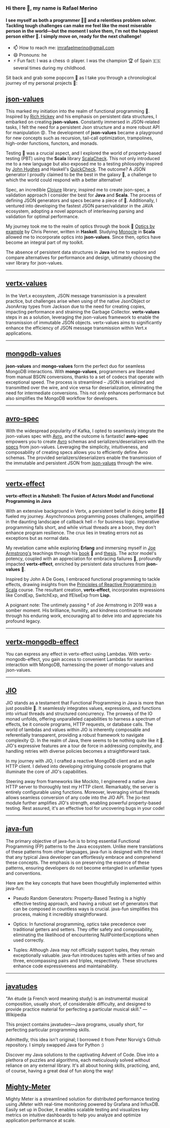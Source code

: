 ### Hi there 👋, my name is Rafael Merino

#### I see myself as both a programmer 👩‍💻 and a relentless problem solver. Tackling tough challenges can make me feel like the most miserable person in the world—but the moment I solve them, I'm not the happiest person either 🤷. I simply move on, ready for the next challenge!

- 📫 How to reach me: imrafaelmerino@gmail.com
- 😄 Pronouns: he
- ⚡ Fun fact: I was a chess ♔ player. I was the champion 🏆 of Spain 🇪🇸 several times during my
  childhood.

Sit back and grab some popcorn 🍿 as I take you through a chronological journey of my personal
projects 💪:

## [json-values](https://github.com/imrafaelmerino/json-values)

This marked my initiation into the realm of functional programming 👏. Inspired by
[Rich Hickey](https://en.wikipedia.org/wiki/Rich_Hickey) and his emphasis on persistent data
structures, I embarked on creating **json-values**. Constantly immersed in JSON-related tasks, I
felt the need for a persistent Json structure and a more robust API for manipulation 😡. The
development of **json-values** became a playground for new concepts such as recursion, tail-call
optimization, trampolines, high-order functions, functors, and monads.

Testing 🧪 was a crucial aspect, and I explored the world of property-based testing (PBT) using the
**Scala** library [ScalaCheck](https://www.scalacheck.org). This not only introduced me to a new
language but also exposed me to a testing philosophy inspired by
[John Hughes](<https://en.wikipedia.org/wiki/John_Hughes_(computer_scientist)>) and Haskell's
[QuickCheck](https://hackage.haskell.org/package/QuickCheck). The outcome? A JSON generator I
proudly claimed to be the best in the galaxy 🌌, a challenge to which the world could respond with a
better alternative!

Spec, an incredible [Clojure](https://clojure.org) library, inspired me to create json-spec, a
validation approach I consider the best for **Java** and **Scala**. The process of defining JSON
generators and specs became a piece of 🍰. Additionally, I ventured into developing the fastest JSON
parser/validator in the JAVA ecosystem, adopting a novel approach of interleaving parsing and
validation for optimal performance.

My journey took me to the realm of optics through the book 📖
[Optics by example](https://leanpub.com/optics-by-example) by Chris Penner, written in **Haskell**.
Studying [Monocle](https://www.optics.dev/Monocle/) in **Scala** allowed me to incorporate optics
into **json-values**. Since then, optics have become an integral part of my toolkit.

The absence of persistent data structures in **Java** led me to explore and compare alternatives for
performance and design, ultimately choosing the vavr library for json-values.

---

## [vertx-values](https://github.com/imrafaelmerino/vertx-values)

In the Vert.x ecosystem, JSON message transmission is a prevalent practice, but challenges arise
when using of the native JsonObject or JsonArray types from Jackson due to the need for creating
copies, impacting performance and straining the Garbage Collector. **vertx-values** steps in as a
solution, leveraging the json-values framework to enable the transmission of immutable JSON objects.
vertx-values aims to significantly enhance the efficiency of JSON message transmission within Vert.x
applications.

---

## [mongodb-values](https://github.com/imrafaelmerino/mongo-values)

**json-values** and **mongo-values** form the perfect duo for seamless MongoDB interactions. With
**mongo-values**, programmers are liberated from manual BSON conversions, thanks to a set of codecs
that operate with exceptional speed. The process is streamlined – JSON is serialized and transmitted
over the wire, and vice versa for deserialization, eliminating the need for intermediate
conversions. This not only enhances performance but also simplifies the MongoDB workflow for
developers.

---

## [avro-spec](https://github.com/imrafaelmerino/avro-spec)

With the widespread popularity of Kafka, I opted to seamlessly integrate the json-values spec with
[Avro](https://avro.apache.org/), and the outcome is fantastic! **avro-spec** empowers you to create
[Avro](https://avro.apache.org/) schemas and serializers/deserializers with the
[specs](https://github.com/imrafaelmerino/json-values#specs) from json-values. Leveraging the
simplicity, intuitiveness, and composability of creating specs allows you to efficiently define Avro
schemas. The provided serializers/deserializers enable the transmission of the immutable and
persistent JSON from [json-values](https://github.com/imrafaelmerino/json-values) through the wire.

---

## [vertx-effect](https://github.com/imrafaelmerino/vertx-effect)

**vertx-effect in a Nutshell: The Fusion of Actors Model and Functional Programming in Java**

With an extensive background in Vertx, a persistent belief in doing better 🤷‍♂️ fueled my journey.
Asynchronous programming poses challenges, amplified in the daunting landscape of callback hell 🔥
for business logic. Imperative programming falls short, and while virtual threads are a boon, they
don't enhance program resilience. The crux lies in treating errors not as exceptions but as normal
data.

My revelation came while exploring **Erlang** and immersing myself in
[Joe Armstrong's](<https://en.wikipedia.org/wiki/Joe_Armstrong_(programmer)>) teachings through his
[book](https://www.amazon.com/-/es/gp/product/B00I9GR4TW/ref=dbs_a_def_rwt_hsch_vapi_tkin_p1_i0) 📖
and [thesis](https://erlang.org/download/armstrong_thesis_2003.pdf). The actor model's potency,
coupled with an appreciation for embracing failures 🤪, profoundly impacted **vertx-effect**,
enriched by persistent data structures from **json-values** 👏.

Inspired by John A De Goes, I embraced functional programming to tackle effects, drawing insights
from the
[Principles of Reactive Programming in Scala](https://www.youtube.com/playlist?list=PLMhMDErmC1TdBMxd3KnRfYiBV2ELvLyxN)
course. The resultant creation, **vertx-effect**, incorporates expressions like CondExp, SwitchExp,
and IfElseExp from **Lisp**.

A poignant note: The untimely passing † of Joe Armstrong in 2019 was a somber moment. His
brilliance, humility, and kindness continue to resonate through his enduring work, encouraging all
to delve into and appreciate his profound legacy.

---

## [vertx-mongodb-effect](https://github.com/imrafaelmerino/vertx-mongodb-effect)

You can express any effect in vertx-effect using Lambdas. With vertx-mongodb-effect, you gain access
to convenient Lambdas for seamless interaction with MongoDB, harnessing the power of mongo-values
and json-values.

---

## [JIO](https://github.com/imrafaelmerino/JIO)

JIO stands as a testament that Functional Programming in Java is more than just possible 🕺. It
seamlessly integrates values, expressions, and functions into virtual threads and structured concurrency. 
The prowess of the IO monad unfolds, offering unparalleled capabilities to harness a spectrum of effects, be it
console programs, HTTP requests, or database calls. The world of lambdas and values within JIO is
inherently composable and referentially transparent, providing a robust framework to navigate
complexity 😌. In the realm of Java, there seems to be nothing quite like it 🤷‍️. JIO's expressive
features are a tour de force in addressing complexity, and handling retries with diverse policies
becomes a straightforward task.

In my journey with JIO, I crafted a reactive MongoDB client and an agile HTTP client. I delved into
developing intriguing console programs that illuminate the core of JIO's capabilities.

Steering away from frameworks like Mockito, I engineered a native Java HTTP server to thoroughly
test my HTTP client. Remarkably, the server is entirely configurable using functions. Moreover,
leveraging virtual threads allows seamless conversion of any code into the JIO API. The jio-test
module further amplifies JIO's strength, enabling powerful property-based testing. Rest assured,
it's an effective tool for uncovering bugs in your code!

---

## [java-fun](https://github.com/imrafaelmerino/java-fun)

The primary objective of java-fun is to bring essential Functional Programming (FP) patterns to the
Java ecosystem. Unlike mere translations of these patterns from other languages, java-fun is
designed with the intent that any typical Java developer can effortlessly embrace and comprehend
these concepts. The emphasis is on preserving the essence of these patterns, ensuring developers do
not become entangled in unfamiliar types and conventions.

Here are the key concepts that have been thoughtfully implemented within java-fun:

- Pseudo Random Generators: Property-Based Testing is a highly effective testing approach, and
  having a robust set of generators that can be composed in countless ways is crucial. java-fun
  simplifies this process, making it incredibly straightforward.

- Optics: In functional programming, optics take precedence over traditional getters and setters.
  They offer safety and composability, eliminating the likelihood of encountering
  NullPointerExceptions when used correctly.

- Tuples: Although Java may not officially support tuples, they remain exceptionally valuable.
  java-fun introduces tuples with arities of two and three, encompassing pairs and triples,
  respectively. These structures enhance code expressiveness and maintainability.

---

## [javatudes](https://github.com/imrafaelmerino/javatudes)

"An étude (a French word meaning study) is an instrumental musical composition, usually short, of
considerable difficulty, and designed to provide practice material for perfecting a particular
musical skill." — Wikipedia

This project contains javatudes—Java programs, usually short, for perfecting particular programming
skills.

Admittedly, this idea isn't original; I borrowed it from Peter Norvig's Github repository. I simply
swapped Java for Python :)

Discover my Java solutions to the captivating Advent of Code. Dive into a plethora of puzzles and
algorithms, each meticulously solved without reliance on any external library. It's all about honing
skills, practicing, and, of course, having a great deal of fun along the way!

## [Mighty-Meter](https://github.com/imrafaelmerino/mighty-meter)

Mighty Meter is a streamlined solution for distributed performance testing using JMeter with
real-time monitoring powered by Grafana and InfluxDB. Easily set up in Docker, it enables scalable
testing and visualizes key metrics on intuitive dashboards to help you analyze and optimize
application performance at scale.
